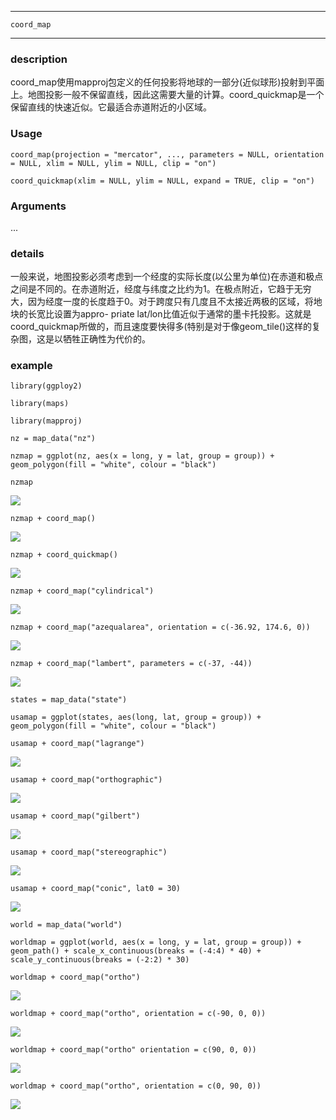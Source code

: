 **********

`coord_map`

*************

### description
coord_map使用mapproj包定义的任何投影将地球的一部分(近似球形)投射到平面上。地图投影一般不保留直线，因此这需要大量的计算。coord_quickmap是一个保留直线的快速近似。它最适合赤道附近的小区域。

### Usage

`coord_map(projection = "mercator", ..., parameters = NULL, orientation = NULL, xlim = NULL, ylim = NULL, clip = "on")`

`coord_quickmap(xlim = NULL, ylim = NULL, expand = TRUE, clip = "on")`

### Arguments

...

### details
一般来说，地图投影必须考虑到一个经度的实际长度(以公里为单位)在赤道和极点之间是不同的。在赤道附近，经度与纬度之比约为1。在极点附近，它趋于无穷大，因为经度一度的长度趋于0。对于跨度只有几度且不太接近两极的区域，将地块的长宽比设置为appro- priate lat/lon比值近似于通常的墨卡托投影。这就是coord_quickmap所做的，而且速度要快得多(特别是对于像geom_tile()这样的复杂图，这是以牺牲正确性为代价的。

### example
`library(ggploy2)`

`library(maps)`

`library(mapproj)`

`nz = map_data("nz")`

`nzmap = ggplot(nz, aes(x = long, y = lat, group = group)) + geom_polygon(fill = "white", colour = "black")`

`nzmap`

![](https://ws1.sinaimg.cn/large/006tKfTcly1g1f0gix8krj31d50u018q.jpg)

`nzmap + coord_map()`

![](https://ws4.sinaimg.cn/large/006tKfTcly1g1f0hnosiuj31d50u0qdg.jpg)

`nzmap + coord_quickmap()`

![](https://ws2.sinaimg.cn/large/006tKfTcly1g1f0jgnn43j31d50u04ah.jpg)

`nzmap + coord_map("cylindrical")`

![](https://ws4.sinaimg.cn/large/006tKfTcly1g1f0kxw27vj31d50u048e.jpg)

`nzmap + coord_map("azequalarea", orientation = c(-36.92, 174.6, 0))`

![](https://ws3.sinaimg.cn/large/006tKfTcly1g1f0lrobssj31d50u0tjx.jpg)

`nzmap + coord_map("lambert", parameters = c(-37, -44))`

![](https://ws3.sinaimg.cn/large/006tKfTcly1g1f0mleq65j31d50u049w.jpg)

`states = map_data("state")`

`usamap = ggplot(states, aes(long, lat, group = group)) + geom_polygon(fill = "white", colour = "black")`

`usamap + coord_map("lagrange")`

![](https://ws3.sinaimg.cn/large/006tKfTcly1g1f0q99qe5j31d50u0qkl.jpg)

`usamap + coord_map("orthographic")`

![](https://ws1.sinaimg.cn/large/006tKfTcly1g1f0s6qklyj31d50u0h1j.jpg)

`usamap + coord_map("gilbert")`

![](https://ws3.sinaimg.cn/large/006tKfTcly1g1f0q99qe5j31d50u0qkl.jpg)

`usamap + coord_map("stereographic")`

![](https://ws1.sinaimg.cn/large/006tKfTcly1g1f0v3x90cj31d50u0trk.jpg)

`usamap + coord_map("conic", lat0 = 30)`

![](https://ws3.sinaimg.cn/large/006tKfTcly1g1f0wc75bmj31d50u07ms.jpg)

`world = map_data("world")`

`worldmap = ggplot(world, aes(x = long, y = lat, group = group)) + geom_path() + scale_x_continuous(breaks = (-4:4) * 40) + scale_y_continuous(breaks = (-2:2) * 30)`

`worldmap + coord_map("ortho")`

![](https://ws1.sinaimg.cn/large/006tKfTcly1g1f1321rp5j31d50u0b20.jpg)

`worldmap + coord_map("ortho", orientation = c(-90, 0, 0))`

![](https://ws1.sinaimg.cn/large/006tKfTcly1g1f14o3wq2j31d50u0ts2.jpg)

`worldmap + coord_map("ortho" orientation = c(90, 0, 0))`

![](https://ws1.sinaimg.cn/large/006tKfTcly1g1f1321rp5j31d50u0b20.jpg)

`worldmap + coord_map("ortho", orientation = c(0, 90, 0))`

![](https://ws4.sinaimg.cn/large/006tKfTcly1g1f179k9vij31d50u07sb.jpg)






